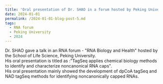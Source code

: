 ```yaml
---
title: 'Oral presentation of Dr. SHAO in a forum hosted by Peking University'
date: 2024-01-01
permalink: /2024-01-01-blog-post-5.md
tags:
  - RNA forum
  - Peking University
  - 2024
---
```


Dr. SHAO gave a talk in an RNA forum - "RNA Biology and Health" hosted by the School of Life Science, Peking University.    
His oral presentation is titled as :"TagSeq applies chemical biology methods to identify and characterize noncanonical RNA caps".    
His oral presentation mainly showed the development of dpCoA tagSeq and NAD tagSeq methods for identifying noncanonically capped RNAs.
